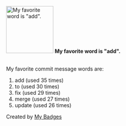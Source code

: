 <img src="https://github.com/my-badges/my-badges/blob/master/src/all-badges/favorite-word/favorite-word.png?raw=true" alt="My favorite word is &quot;add&quot;." title="My favorite word is &quot;add&quot;." width="128">
<strong>My favorite word is &quot;add&quot;.</strong>
<br><br>

My favorite commit message words are:

1. add (used 35 times)
2. to (used 30 times)
3. fix (used 29 times)
4. merge (used 27 times)
5. update (used 26 times)


Created by <a href="https://github.com/my-badges/my-badges">My Badges</a>